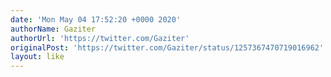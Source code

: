 ```yaml
---
date: 'Mon May 04 17:52:20 +0000 2020'
authorName: Gaziter
authorUrl: 'https://twitter.com/Gaziter'
originalPost: 'https://twitter.com/Gaziter/status/1257367470719016962'
layout: like
---
```

